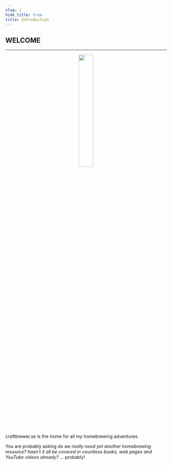 ```yaml
---
slug: /
hide_title: true
title: Introduction
---
```


## WELCOME
---
<p align="center">
  <img src="https://github.com/user-attachments/assets/f8a7efd1-2721-49a4-af63-6b8c65eaf705" width="30%" />
</p>

craftbrewer.se is the home for all my homebrewing adventures.

You are probably asking *do we really need yet another homebrewing resource? hasn't it all be covered in countless books, web pages and YouTube videos already?* ... probably!
